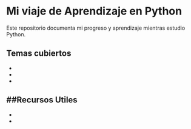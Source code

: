 # Mi viaje de Aprendizaje en Python
Este repositorio documenta mi progreso y aprendizaje mientras estudio Python.

## Temas cubiertos
-
-
-
##Recursos Utiles
-
-
-

